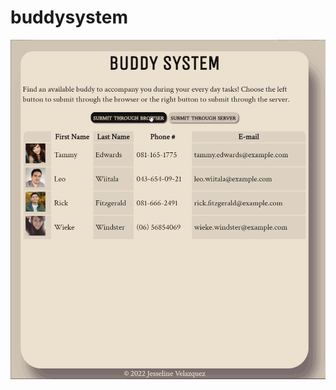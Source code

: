 # buddysystem

 <img src='buddy_system.gif' title='Video Walkthrough' width='' alt='Video Walkthrough' />
